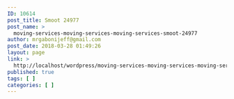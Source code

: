 ```yaml
---
ID: 10614
post_title: Smoot 24977
post_name: >
  moving-services-moving-services-moving-services-smoot-24977
author: mrgabonijeff@gmail.com
post_date: 2018-03-28 01:49:26
layout: page
link: >
  http://localhost/wordpress/moving-services-moving-services-moving-services-smoot-24977/
published: true
tags: [ ]
categories: [ ]
---
```

